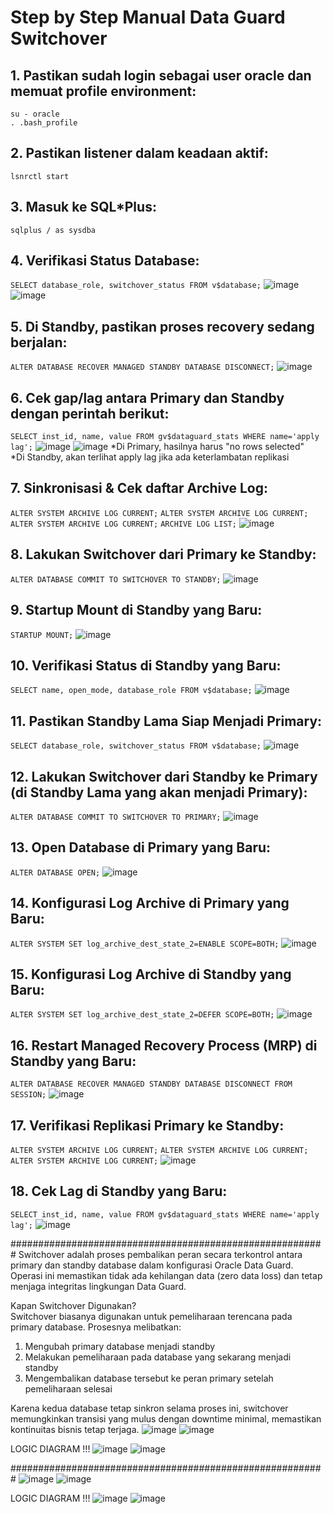 # Step by Step Manual Data Guard Switchover #
## 1. Pastikan sudah login sebagai user oracle dan memuat profile environment: ##
`su - oracle`  
`. .bash_profile`

## 2. Pastikan listener dalam keadaan aktif: ##
`lsnrctl start`

## 3. Masuk ke SQL*Plus: ##
`sqlplus / as sysdba`

## 4. Verifikasi Status Database: ##
`SELECT database_role, switchover_status FROM v$database;`
![image](https://github.com/user-attachments/assets/5754ab70-19e2-4813-a3f9-dcd1bd2f55e2)
![image](https://github.com/user-attachments/assets/4f423772-fd6a-4a9c-a136-73faa1e56f32)

## 5. Di Standby, pastikan proses recovery sedang berjalan: ##
`ALTER DATABASE RECOVER MANAGED STANDBY DATABASE DISCONNECT;`
![image](https://github.com/user-attachments/assets/2bbd3df6-9032-4caf-8702-fb1b5c877fbb)

## 6. Cek gap/lag antara Primary dan Standby dengan perintah berikut: ##
`SELECT inst_id, name, value FROM gv$dataguard_stats WHERE name='apply lag';`
![image](https://github.com/user-attachments/assets/c8fc1054-42a4-4a35-a6c5-8bc0c64a3c5b)
![image](https://github.com/user-attachments/assets/8fbccccf-bf50-43f8-b375-d62f811733cb)
*Di Primary, hasilnya harus "no rows selected"  
*Di Standby, akan terlihat apply lag jika ada keterlambatan replikasi

## 7. Sinkronisasi & Cek daftar Archive Log: ##
`ALTER SYSTEM ARCHIVE LOG CURRENT;`
`ALTER SYSTEM ARCHIVE LOG CURRENT;`
`ALTER SYSTEM ARCHIVE LOG CURRENT;`
`ARCHIVE LOG LIST;`
![image](https://github.com/user-attachments/assets/03194028-6638-40ee-91a5-63b0288fe503)

## 8. Lakukan Switchover dari Primary ke Standby: ##
`ALTER DATABASE COMMIT TO SWITCHOVER TO STANDBY;`
![image](https://github.com/user-attachments/assets/a0464d9a-9108-40a9-a813-94758ab6bfd9)

## 9. Startup Mount di Standby yang Baru: ##
`STARTUP MOUNT;`
![image](https://github.com/user-attachments/assets/4f9cb690-893c-4e64-89eb-02308c33755a)

## 10. Verifikasi Status di Standby yang Baru: ##
`SELECT name, open_mode, database_role FROM v$database;`
![image](https://github.com/user-attachments/assets/b6c92878-a33f-4832-a88e-6fe8410a68b0)

## 11. Pastikan Standby Lama Siap Menjadi Primary: ##
`SELECT database_role, switchover_status FROM v$database;`
![image](https://github.com/user-attachments/assets/48916361-6fb5-4b38-b83a-2155b637e0f7)

## 12. Lakukan Switchover dari Standby ke Primary (di Standby Lama yang akan menjadi Primary): ##
`ALTER DATABASE COMMIT TO SWITCHOVER TO PRIMARY;`
![image](https://github.com/user-attachments/assets/899558b8-8c61-4259-b600-a8f221fdc235)

## 13. Open Database di Primary yang Baru: ##
`ALTER DATABASE OPEN;`
![image](https://github.com/user-attachments/assets/03c9e47a-82d3-4141-93b6-a215d27b170f)

## 14. Konfigurasi Log Archive di Primary yang Baru: ##
`ALTER SYSTEM SET log_archive_dest_state_2=ENABLE SCOPE=BOTH;`
![image](https://github.com/user-attachments/assets/dfba1898-5404-4e77-a36b-6bec0672c009)

## 15. Konfigurasi Log Archive di Standby yang Baru: ##
`ALTER SYSTEM SET log_archive_dest_state_2=DEFER SCOPE=BOTH;`
![image](https://github.com/user-attachments/assets/3b9ee0e6-cbf0-40f5-a79d-7faa93973efb)

## 16. Restart Managed Recovery Process (MRP) di Standby yang Baru: ##
`ALTER DATABASE RECOVER MANAGED STANDBY DATABASE DISCONNECT FROM SESSION;`
![image](https://github.com/user-attachments/assets/bec25a42-5b0e-48d3-95ae-e66dfc36ff07)

## 17. Verifikasi Replikasi Primary ke Standby: ##
`ALTER SYSTEM ARCHIVE LOG CURRENT;`
`ALTER SYSTEM ARCHIVE LOG CURRENT;`
`ALTER SYSTEM ARCHIVE LOG CURRENT;`
![image](https://github.com/user-attachments/assets/f68e0d02-8811-49d2-80a8-d9c720dd3ec2)

## 18. Cek Lag di Standby yang Baru: ##
`SELECT inst_id, name, value FROM gv$dataguard_stats WHERE name='apply lag';`
![image](https://github.com/user-attachments/assets/fa1d179c-f772-4d8d-8dfc-eb759d4872b0)

#########################################################
Switchover adalah proses pembalikan peran secara terkontrol antara primary dan standby database dalam konfigurasi Oracle Data Guard. Operasi ini memastikan tidak ada kehilangan data (zero data loss) dan tetap menjaga integritas lingkungan Data Guard.

Kapan Switchover Digunakan?  
Switchover biasanya digunakan untuk pemeliharaan terencana pada primary database. Prosesnya melibatkan: 
1. Mengubah primary database menjadi standby
2. Melakukan pemeliharaan pada database yang sekarang menjadi standby
3. Mengembalikan database tersebut ke peran primary setelah pemeliharaan selesai
   
Karena kedua database tetap sinkron selama proses ini, switchover memungkinkan transisi yang mulus dengan downtime minimal, memastikan kontinuitas bisnis tetap terjaga.
![image](https://github.com/user-attachments/assets/7f1951e4-c71a-49bd-a08f-132d8fa972f3)
![image](https://github.com/user-attachments/assets/7dbf4758-505b-4ead-951d-d40f15b6830a)

LOGIC DIAGRAM !!!
![image](https://github.com/user-attachments/assets/09ef4723-eea5-487c-97da-c98a29600a8c)
![image](https://github.com/user-attachments/assets/377b1a86-8b6c-4524-ac51-367aaa6e9b4e)

#########################################################
![image](https://github.com/user-attachments/assets/b4ad322e-35b0-4f8d-ade5-1eeac69fe64b)
![image](https://github.com/user-attachments/assets/39224372-0719-4829-821a-451f784416f1)

LOGIC DIAGRAM !!!
![image](https://github.com/user-attachments/assets/aca8b4e1-3512-4566-bea4-68c933fffc2e)
![image](https://github.com/user-attachments/assets/45b2afa5-b35d-4cd6-8874-aed0dd508ee2)




